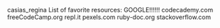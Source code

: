 casias_regina
List of favorite resources:
GOOGLE!!!!!!
codecademy.com
freeCodeCamp.org
repl.it
pexels.com
ruby-doc.org
stackoverflow.com
